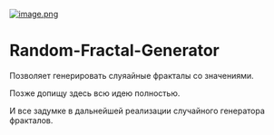 [![image.png](https://i.postimg.cc/J0Gjpq0B/image.png)](https://postimg.cc/8fgF5Lh1)
# Random-Fractal-Generator
Позволяет генерировать слуяайные фракталы со значениями.

Позже допищу здесь всю идею полностью.

И все задумке в дальнейшей реализации случайного генератора фракталов.
